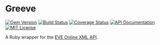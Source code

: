 # Greeve

[![Gem Version](https://badge.fury.io/rb/greeve.svg)](https://badge.fury.io/rb/greeve)
[![Build Status](https://travis-ci.org/EVEolve/greeve.svg?branch=master)](https://travis-ci.org/EVEolve/greeve)
[![Coverage Status](https://coveralls.io/repos/github/EVEolve/greeve/badge.svg?branch=master)](https://coveralls.io/github/EVEolve/greeve?branch=master)
[![API Documentation](https://img.shields.io/badge/docs-api-blue.svg)](http://www.rubydoc.info/gems/greeve)
[![MIT License](https://img.shields.io/badge/license-MIT-yellowgreen.svg)](https://github.com/EVEolve/greeve/blob/master/LICENSE)

A Ruby wrapper for the [EVE Online XML API](https://eveonline-third-party-documentation.readthedocs.io/en/latest/xmlapi/index.html).
